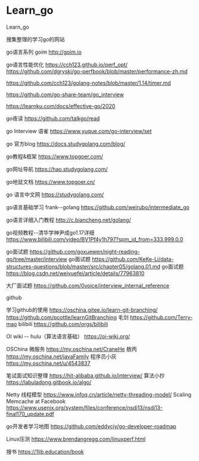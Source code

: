# Learn_go
Learn_go

搜集整理的学习go的网站

go语言系列
goim
http://goim.io

go语言性能优化
https://cch123.github.io/perf_opt/
https://github.com/dgryski/go-perfbook/blob/master/performance-zh.md

https://github.com/cch123/golang-notes/blob/master/1.14/timer.md

https://github.com/go-share-team/go_interview

https://learnku.com/docs/effective-go/2020

go夜读
https://github.com/talkgo/read


go Interview 语雀
https://www.yuque.com/go-interview/set

go 官方blog 
https://docs.studygolang.com/blog/

go教程&框架
https://www.topgoer.com/

go网址导航
https://hao.studygolang.com/

go地鼠文档
https://www.topgoer.cn/

go 语言中文网
https://studygolang.com/

go语言基础学习 frank--golang
https://github.com/weirubo/intermediate_go

go语言详细入门教程
http://c.biancheng.net/golang/

go视频教程--清华学神尹成go1.17详细
https://www.bilibili.com/video/BV1Pf4y1h797?spm_id_from=333.999.0.0

go面试题
https://github.com/goxuewen/night-reading-go/tree/master/interview
go面试题
https://github.com/KeKe-Li/data-structures-questions/blob/master/src/chapter05/golang.01.md
go面试题
https://blog.csdn.net/weiyuefei/article/details/77963810


大厂面试题
https://github.com/0voice/interview_internal_reference


github

学习github的使用
https://oschina.gitee.io/learn-git-branching/
https://github.com/pcottle/learnGitBranching
毛剑
https://github.com/Terry-mao
bilibili
https://github.com/orgs/bilibili


OI wiki -- hulu（算法语言基础）
https://oi-wiki.org/


OSChina
微服务
https://my.oschina.net/CraneHe
敖丙
https://my.oschina.net/javaFamily
程序员小灰
https://my.oschina.net/u/4543837


笔试面试知识整理
https://hit-alibaba.github.io/interview/
算法小抄
https://labuladong.gitbook.io/algo/

Netty 线程模型
https://www.infoq.cn/article/netty-threading-model/
Scaling Memcache at Facebook
https://www.usenix.org/system/files/conference/nsdi13/nsdi13-final170_update.pdf

go开发者学习地图
https://github.com/eddycjy/go-developer-roadmap



Linux压测
https://www.brendangregg.com/linuxperf.html


搜书
https://1lib.education/book
